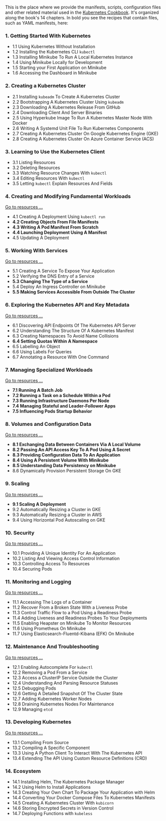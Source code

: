 This is the place where we provide the manifests, scripts, configuration files and other related material used in the [Kubernetes Cookbook](http://shop.oreilly.com/product/0636920064947.do). It's organized along the book's 14 chapters. In bold you see the recipes that contain files, such as YAML manifests, here:

### 1. Getting Started With Kubernetes

- 1.1 Using Kubernetes Without Installation
- 1.2 Installing the Kubernetes CLI `kubectl`
- 1.3 Installing Minikube To Run A Local Kubernetes Instance
- 1.4 Using Minikube Locally for Development
- 1.5 Starting your First Application on Minikube
- 1.6 Accessing the Dashboard in Minikube

### 2. Creating a Kubernetes Cluster

- 2.1 Installing `kubeadm` To Create A Kubernetes Cluster
- 2.2 Bootstrapping A Kubernetes Cluster Using `kubeadm`
- 2.3 Downloading A Kubernetes Release From GitHub
- 2.4 Downloading Client And Server Binaries
- 2.5 Using Hyperkube Image To Run A Kubernetes Master Node With Docker
- 2.6 Writing A Systemd Unit File To Run Kubernetes Components
- 2.7 Creating A Kubernetes Cluster On Google Kubernetes Engine (GKE)
- 2.8 Creating A Kubernetes Cluster On Azure Container Service (ACS)

### 3. Learning to Use the Kubernetes Client

- 3.1 Listing Resources
- 3.2 Deleting Resources
- 3.3 Watching Resource Changes With `kubectl`
- 3.4 Editing Resources With `kubectl`
- 3.5 Letting `kubectl` Explain Resources And Fields

### 4. Creating and Modifying Fundamental Workloads

[Go to resources …](ch04/)

- 4.1 Creating A Deployment Using `kubectl run`
- **4.2 Creating Objects From File Manifests**
- **4.3 Writing A Pod Manifest From Scratch**
- **4.4 Launching Deployment Using A Manifest**
- 4.5 Updating A Deployment

### 5. Working With Services

[Go to resources …](ch05/)

- 5.1 Creating A Service To Expose Your Application
- 5.2 Verifying the DNS Entry of a Service
- **5.3 Changing The Type of a Service**
- 5.4 Deploy An Ingress Controller on Minikube
- **5.5 Making Services Accessible From Outside The Cluster**

### 6. Exploring the Kubernetes API and Key Metadata

[Go to resources …](ch06/)

- 6.1 Discovering API Endpoints Of The Kubernetes API Server
- 6.2 Understanding The Structure Of A Kubernetes Manifest
- 6.3 Creating Namespaces To Avoid Name Collisions
- **6.4 Setting Quotas Within A Namespace**
- 6.5 Labelling An Object
- 6.6 Using Labels For Queries
- 6.7 Annotating a Resource With One Command

### 7. Managing Specialized Workloads

[Go to resources …](ch07/)

- **7.1 Running A Batch Job**
- **7.2 Running a Task on a Schedule Within a Pod**
- **7.3 Running Infrastructure Daemons Per Node**
- **7.4 Managing Stateful and Leader-Follower Apps**
- **7.5 Influencing Pods Startup Behavior**

### 8. Volumes and Configuration Data

[Go to resources …](ch08/)

- **8.1 Exchanging Data Between Containers Via A Local Volume**
- **8.2 Passing An API Access Key To A Pod Using A Secret**
- **8.3 Providing Configuration Data To An Application**
- **8.4 Using A Persistent Volume With Minikube**
- **8.5 Understanding Data Persistency on Minikube**
- 8.6 Dynamically Provision Persistent Storage On GKE

### 9. Scaling

[Go to resources …](ch09/)

- **9.1 Scaling A Deployment**
- 9.2 Automatically Resizing a Cluster in GKE
- 9.3 Automatically Resizing a Cluster in AWS
- 9.4 Using Horizontal Pod Autoscaling on GKE

### 10. Security

[Go to resources …](ch10/)

- 10.1 Providing A Unique Identity For An Application
- 10.2 Listing And Viewing Access Control Information
- 10.3 Controlling Access To Resources
- 10.4 Securing Pods

### 11. Monitoring and Logging

[Go to resources …](ch11/)

- 11.1 Accessing The Logs of a Container
- 11.2 Recover From a Broken State With a Liveness Probe
- 11.3 Control Traffic Flow to a Pod Using a Readiness Probe
- 11.4 Adding Liveness and Readiness Probes To Your Deployments
- 11.5 Enabling Heapster on Minikube To Monitor Resources
- 11.6 Using Prometheus On Minikube
- 11.7 Using Elasticsearch-Fluentd-Kibana (EFK) On Minikube

### 12. Maintenance And Troubleshooting

[Go to resources …](ch12/)

- 12.1 Enabling Autocomplete For `kubectl`
- 12.2 Removing a Pod From a Service
- 12.3 Access a ClusterIP Service Outside the Cluster
- 12.4 Understanding And Parsing Resource Statuses
- 12.5 Debugging Pods
- 12.6 Getting A Detailed Snapshot Of The Cluster State
- 12.7 Adding Kubernetes Worker Nodes
- 12.8 Draining Kubernetes Nodes For Maintenance
- 12.9 Managing `etcd`

### 13. Developing Kubernetes

[Go to resources …](ch13/)

- 13.1 Compiling From Source
- 13.2 Compiling A Specific Component
- 13.3 Using A Python Client To Interact With The Kubernetes API
- 13.4 Extending The API Using Custom Resource Definitions (CRD)

### 14. Ecosystem

- 14.1 Installing Helm, The Kubernetes Package Manager
- 14.2 Using Helm to Install Applications
- 14.3 Creating Your Own Chart To Package Your Application with Helm
- 14.4 Converting Your Docker Compose Files To Kubernetes Manifests
- 14.5 Creating A Kubernetes Cluster With `kubicorn`
- 14.6 Storing Encrypted Secrets in Version Control
- 14.7 Deploying Functions with `kubeless`
